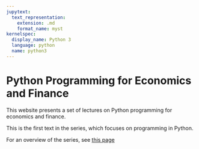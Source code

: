 ```yaml
---
jupytext:
  text_representation:
    extension: .md
    format_name: myst
kernelspec:
  display_name: Python 3
  language: python
  name: python3
---
```


# Python Programming for Economics and Finance

This website presents a set of lectures on Python programming for economics and finance. 

This is the first text in the series, which focuses on programming in Python.

For an overview of the series, see [this page](https://quantecon.org/lectures/)

```{tableofcontents}
```

